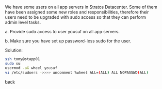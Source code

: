 We have some users on all app servers in Stratos Datacenter. Some of them have been assigned some new roles and responsibilities, therefore their users need to be upgraded with sudo access so that they can perform admin level tasks.  

a. Provide sudo access to user yousuf on all app servers.  

b. Make sure you have set up password-less sudo for the user.  

Solution:  
```bash
ssh tony@stapp01
sudo su
usermod -aG wheel yousuf
vi /etc/sudoers ->>>> uncomment %wheel ALL=(ALL) ALL NOPASSWD(ALL)
```
[back](https://github.com/MederD/Kodekloud-Engineer-Tasks) 

